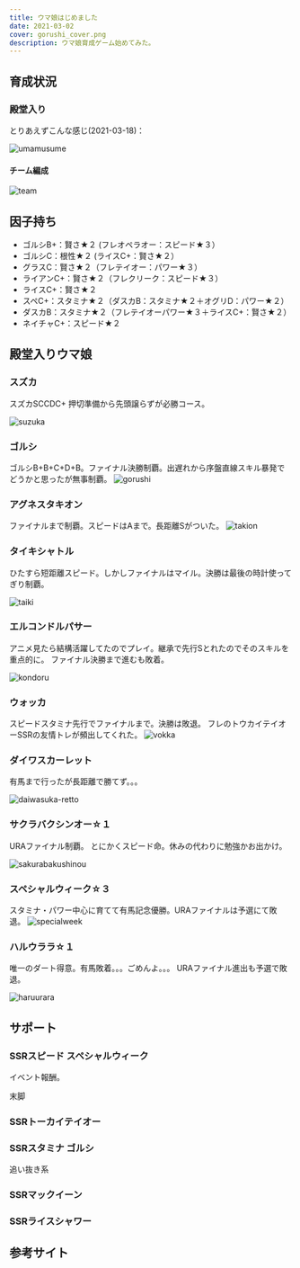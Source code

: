 ```yaml
---
title: ウマ娘はじめました
date: 2021-03-02
cover: gorushi_cover.png
description: ウマ娘育成ゲーム始めてみた。
---
```

## 育成状況

<LinkOpenGraph url="https://atarukodaka.github.io/game/umamusume/umamusume/"/>

### 殿堂入り
とりあえずこんな感じ(2021-03-18)：

![umamusume](./umamusume-2021-03-18.jpg)

#### チーム編成

![team](./team-2021-03-27.png)

## 因子持ち

- ゴルシB+：賢さ★２ (フレオペラオー：スピード★３）
- ゴルシC：根性★２ (ライスC+：賢さ★２）
- グラスC：賢さ★２（フレテイオー：パワー★３）
- ライアンC+：賢さ★２（フレクリーク：スピード★３）
- ライスC+：賢さ★２
- スペC+：スタミナ★２（ダスカB：スタミナ★２＋オグリD：パワー★２）
- ダスカB：スタミナ★２（フレテイオーパワー★３＋ライスC+：賢さ★２）
- ネイチャC+：スピード★２


## 殿堂入りウマ娘
### スズカ
スズカSCCDC+
押切準備から先頭譲らずが必勝コース。

![suzuka](./suzuka.png)

### ゴルシ
ゴルシB+B+C+D+B。ファイナル決勝制覇。出遅れから序盤直線スキル暴発でどうかと思ったが無事制覇。
![gorushi](./gorushi.png)


### アグネスタキオン
ファイナルまで制覇。スピードはAまで。長距離Sがついた。
![takion](./takion.png)

### タイキシャトル
ひたすら短距離スピード。しかしファイナルはマイル。決勝は最後の時計使ってぎり制覇。

![taiki](./taikishatoru.jpg)

### エルコンドルパサー
アニメ見たら結構活躍してたのでプレイ。継承で先行Sとれたのでそのスキルを重点的に。
ファイナル決勝まで進むも敗着。

![kondoru](./erukondorupasa.jpg)

### ウォッカ
スピードスタミナ先行でファイナルまで。決勝は敗退。
フレのトウカイテイオーSSRの友情トレが頻出してくれた。
![vokka](./vokka.png)

### ダイワスカーレット
有馬まで行ったが長距離で勝てず。。。

![daiwasuka-retto](./daiwa-sukaretto.jpg)

### サクラバクシンオー☆１
URAファイナル制覇。
とにかくスピード命。休みの代わりに勉強かお出かけ。

![sakurabakushinou](./sakurabakushinou.png)

### スペシャルウィーク☆３
スタミナ・パワー中心に育てて有馬記念優勝。URAファイナルは予選にて敗退。
![specialweek](./specialweek.png)


### ハルウララ☆１
唯一のダート得意。有馬敗着。。。ごめんよ。。。
URAファイナル進出も予選で敗退。

![haruurara](./haruurara.jpg)


## サポート
### SSRスピード スペシャルウィーク
イベント報酬。

末脚

### SSRトーカイテイオー

### SSRスタミナ ゴルシ
追い抜き系

### SSRマックイーン

### SSRライスシャワー





## 参考サイト
<LinkOpenGraph url="https://umamusume.jp/"/>
<LinkOpenGraph url="https://eruakudiary.hatenablog.com/entry/2021/02/27/220827"/>
<LinkOpenGraph url="https://goziline.com/archives/43607"/>
<LinkOpenGraph url="https://note.com/renekuroi/n/nfcec96121b63"/>
<LinkOpenGraph url="https://wikiwiki.jp/sppenpen/"/>
<LinkOpenGraph url="https://kusocial.hatenablog.com/entry/2021/03/09/212325"/>
<LinkOpenGraph url="https://irohanipotato.com/umamusume_all_b/"/>

<LinkOpenGraph url="https://anond.hatelabo.jp/20210316164637"/>
<LinkOpenGraph url="https://wikiwiki.jp/vip_umamusu/"/>